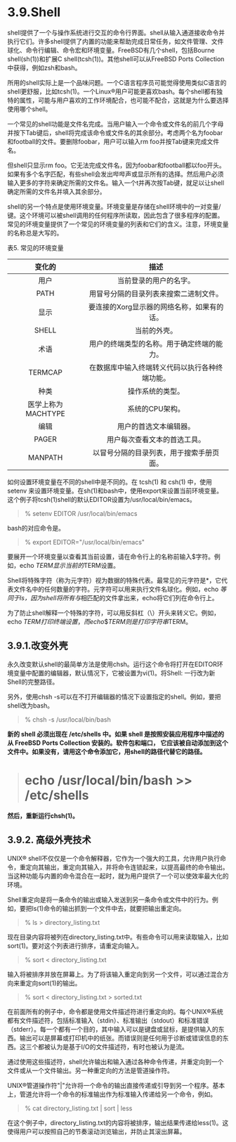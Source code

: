 # 3.9.Shell

shell提供了一个与操作系统进行交互的命令行界面。shell从输入通道接收命令并执行它们。许多shell提供了内置的功能来帮助完成日常任务，如文件管理、文件球化、命令行编辑、命令宏和环境变量。FreeBSD有几个shell，包括Bourne shell(sh(1))和扩展C shell(tcsh(1))。其他shell可以从FreeBSD Ports Collection中获得，例如zsh和bash。

所用的shell实际上是一个品味问题。一个C语言程序员可能觉得使用类似C语言的shell更舒服，比如tcsh(1)。一个Linux®用户可能更喜欢bash。每个shell都有独特的属性，可能与用户喜欢的工作环境配合，也可能不配合，这就是为什么要选择使用哪个shell。

一个常见的shell功能是文件名完成。当用户输入一个命令或文件名的前几个字母并按下Tab键后，shell将完成该命令或文件名的其余部分。考虑两个名为foobar和football的文件。要删除foobar，用户可以输入rm foo并按Tab键来完成文件名。

但shell只显示rm foo。它无法完成文件名，因为foobar和football都以foo开头。如果有多个名字匹配，有些shell会发出哔哔声或显示所有的选择。然后用户必须输入更多的字符来确定所需的文件名。输入一个t并再次按Tab键，就足以让shell确定所需的文件名并填入其余部分。

shell的另一个特点是使用环境变量。环境变量是存储在shell环境中的一对变量/键。这个环境可以被shell调用的任何程序所读取，因此包含了很多程序的配置。常见的环境变量提供了一个常见的环境变量的列表和它们的含义。注意，环境变量的名称总是大写的。

表5. 常见的环境变量

|变化的|描述|
|:---:|:---:|
|用户|当前登录的用户的名字。|
|PATH|用冒号分隔的目录列表来搜索二进制文件。|
|显示|要连接的Xorg显示器的网络名称，如果有的话。|
|SHELL|当前的外壳。|
|术语|用户的终端类型的名称。用于确定终端的能力。|
|TERMCAP|在数据库中输入终端转义代码以执行各种终端功能。|
|种类|操作系统的类型。|
|医学上称为MACHTYPE|系统的CPU架构。|
|编辑|用户的首选文本编辑器。|
|PAGER|用户每次查看文本的首选工具。|
|MANPATH|以冒号分隔的目录列表，用于搜索手册页面。|

如何设置环境变量在不同的shell中是不同的。在 tcsh(1) 和 csh(1) 中，使用 setenv 来设置环境变量。在sh(1)和bash中，使用export来设置当前环境变量。这个例子将tcsh(1)shell的默认EDITOR设置为/usr/local/bin/emacs。

>% setenv EDITOR /usr/local/bin/emacs

bash的对应命令是。

>% export EDITOR="/usr/local/bin/emacs"

要展开一个环境变量以查看其当前设置，请在命令行上的名称前输入$字符。例如，echo $TERM显示当前的$TERM设置。

Shell将特殊字符（称为元字符）视为数据的特殊代表。最常见的元字符是*，它代表文件名中的任何数量的字符。元字符可以用来执行文件名球化。例如，echo *等同于ls，因为shell将所有与*相匹配的文件拿出来，echo将它们列在命令行上。

为了防止shell解释一个特殊的字符，可以用反斜杠（\）开头来转义它。例如，echo $TERM打印终端设置，而echo\$TERM则是打印字符串$TERM。

## 3.9.1.改变外壳

永久改变默认shell的最简单方法是使用chsh。运行这个命令将打开在EDITOR环境变量中配置的编辑器，默认情况下，它被设置为vi(1)。将Shell: 一行改为新Shell的完整路径。

另外，使用chsh -s可以在不打开编辑器的情况下设置指定的shell。例如，要把shell改为bash。

>% chsh -s /usr/local/bin/bash

**新的 shell 必须出现在 /etc/shells 中。如果 shell 是按照安装应用程序中描述的从 FreeBSD Ports Collection 安装的。软件包和端口， 它应该被自动添加到这个文件中。如果没有，请用这个命令添加它，用shell的路径代替它的路径。**

># echo /usr/local/bin/bash >> /etc/shells

**然后，重新运行chsh(1)。**

## 3.9.2. 高级外壳技术

UNIX® shell不仅仅是一个命令解释器，它作为一个强大的工具，允许用户执行命令，重定向其输出，重定向其输入，并将命令连锁起来，以提高最终的命令输出。当这种功能与内置的命令混合在一起时，就为用户提供了一个可以使效率最大化的环境。

Shell重定向是将一条命令的输出或输入发送到另一条命令或文件中的行为。例如，要把ls(1)命令的输出抓到一个文件中去，就要把输出重定向。

>% ls > directory_listing.txt

现在目录内容将被列在directory_listing.txt中。有些命令可以用来读取输入，比如sort(1)。要对这个列表进行排序，请重定向输入。

>% sort < directory_listing.txt

输入将被排序并放在屏幕上。为了将该输入重定向到另一个文件，可以通过混合方向来重定向sort(1)的输出。

>% sort < directory_listing.txt > sorted.txt

在前面所有的例子中，命令都是使用文件描述符进行重定向的。每个UNIX®系统都有文件描述符，包括标准输入（stdin）、标准输出（stdout）和标准错误（stderr）。每一个都有一个目的，其中输入可以是键盘或鼠标，是提供输入的东西。输出可以是屏幕或打印机中的纸张。而错误则是任何用于诊断或错误信息的东西。这三个都被认为是基于I/O的文件描述符，有时也被认为是流。

通过使用这些描述符，shell允许输出和输入通过各种命令传递，并重定向到一个文件或从一个文件输出。另一种重定向的方法是管道操作符。

UNIX®管道操作符"|"允许将一个命令的输出直接传递或引导到另一个程序。基本上，管道允许将一个命令的标准输出作为标准输入传递给另一个命令，例如。

>% cat directory_listing.txt | sort | less

在这个例子中，directory_listing.txt的内容将被排序，输出结果传递给less(1)。这使得用户可以按照自己的节奏滚动浏览输出，并防止其滚出屏幕。
